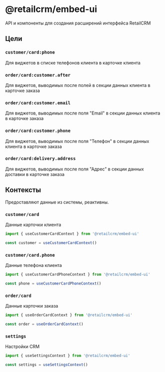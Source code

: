 # @retailcrm/embed-ui
API и компоненты для создания расширений интерфейса RetailCRM

## Цели

### `customer/card:phone`

Для виджетов в списке телефонов клиента в карточке клиента

### `order/card:customer.after`

Для виджетов, выводимых после полей в секции данных клиента в карточке заказа

### `order/card:customer.email`

Для виджетов, выводимых после поля "Email" в секции данных  клиента в карточке заказа

### `order/card:customer.phone`

Для виджетов, выводимых после поля "Телефон" в секции данных клиента в карточке заказа

### `order/card:delivery.address`

Для виджетов, выводимых после поля "Адрес" в секции данных доставки в карточке заказа

## Контексты

Предоставляют данные из системы, реактивны.

### `customer/card`

Данные карточки клиента

```typescript
import { useCustomerCardContext } from '@retailcrm/embed-ui'

const customer = useCustomerCardContext()
```

### `customer/card.phone`

Данные телефона клиента

```typescript
import { useCustomerCardPhoneContext } from '@retailcrm/embed-ui'

const phone = useCustomerCardPhoneContext()
```

### `order/card`

Данные карточки заказа

```typescript
import { useOrderCardContext } from '@retailcrm/embed-ui'

const order = useOrderCardContext()
```

### `settings`

Настройки CRM

```typescript
import { useSettingsContext } from '@retailcrm/embed-ui'

const settings = useSettingsContext()
```
